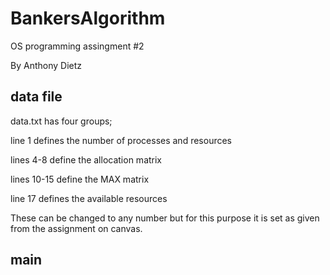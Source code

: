 # BankersAlgorithm
OS programming assingment #2

By Anthony Dietz

## data file
data.txt has four groups;

line 1 defines the number of processes and resources

lines 4-8 define the allocation matrix

lines 10-15 define the MAX matrix

line 17 defines the available resources

These can be changed to any number but for this purpose it is set as given from the assignment on canvas.

## main



